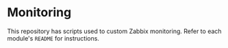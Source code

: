 # Monitoring

This repository has scripts used to custom Zabbix monitoring.
Refer to each module's `README` for instructions.
